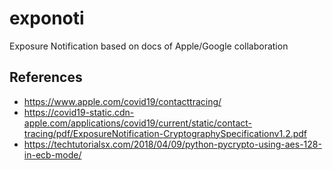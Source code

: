 # exponoti

Exposure Notification based on docs of Apple/Google collaboration

## References

* https://www.apple.com/covid19/contacttracing/
* https://covid19-static.cdn-apple.com/applications/covid19/current/static/contact-tracing/pdf/ExposureNotification-CryptographySpecificationv1.2.pdf
* https://techtutorialsx.com/2018/04/09/python-pycrypto-using-aes-128-in-ecb-mode/
